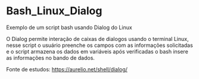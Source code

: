 # Bash_Linux_Dialog
Exemplo de um script bash usando Dialog do Linux

O Dialog permite interação de caixas de dialogos usando o terminal Linux, nesse script o usuário preenche os campos com 
as informações solicitadas e o script armazena os dados em variáveis após verificadas o bash insere as informações no bando 
de dados. 

Fonte de estudos: https://aurelio.net/shell/dialog/
